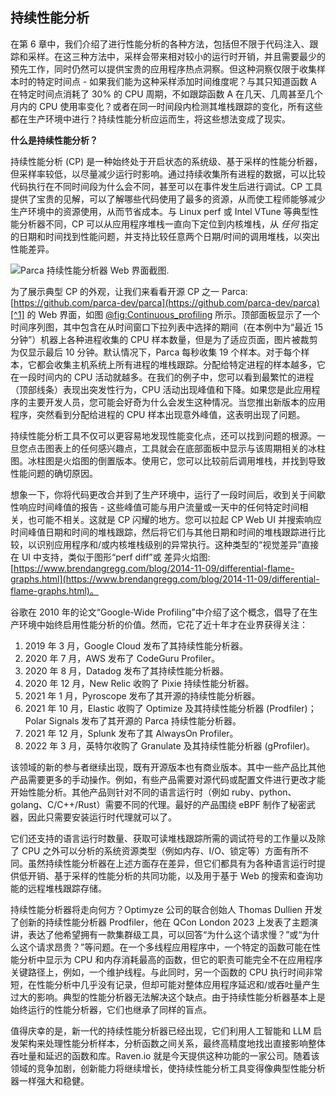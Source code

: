 ## 持续性能分析

在第 6 章中，我们介绍了进行性能分析的各种方法，包括但不限于代码注入、跟踪和采样。在这三种方法中，采样会带来相对较小的运行时开销，并且需要最少的预先工作，同时仍然可以提供宝贵的应用程序热点洞察。但这种洞察仅限于收集样本时的特定时间点 - 如果我们能为这种采样添加时间维度呢？与其只知道函数 A 在特定时间点消耗了 30% 的 CPU 周期，不如跟踪函数 A 在几天、几周甚至几个月内的 CPU 使用率变化？或者在同一时间段内检测其堆栈跟踪的变化，所有这些都在生产环境中进行？持续性能分析应运而生，将这些想法变成了现实。

**什么是持续性能分析？**

持续性能分析 (CP) 是一种始终处于开启状态的系统级、基于采样的性能分析器，但采样率较低，以尽量减少运行时影响。通过持续收集所有进程的数据，可以比较代码执行在不同时间段为什么会不同，甚至可以在事件发生后进行调试。CP 工具提供了宝贵的见解，可以了解哪些代码使用了最多的资源，从而使工程师能够减少生产环境中的资源使用，从而节省成本。与 Linux perf 或 Intel VTune 等典型性能分析器不同，CP 可以从应用程序堆栈一直向下定位到内核堆栈，从 *任何* 指定的日期和时间找到性能问题，并支持比较任意两个日期/时间的调用堆栈，以突出性能差异。

![Parca 持续性能分析器 Web 界面截图.](https://raw.githubusercontent.com/dendibakh/perf-book/main/img/perf-tools/Continuous_profiling.png)<div id="Continuous_profiling"></div>

为了展示典型 CP 的外观，让我们来看看开源 CP 之一 Parca: [https://github.com/parca-dev/parca](https://github.com/parca-dev/parca)[^1] 的 Web 界面，如图 [@fig:Continuous_profiling](#Continuous_profiling) 所示。顶部面板显示了一个时间序列图，其中包含在从时间窗口下拉列表中选择的期间（在本例中为“最近 15 分钟”）机器上各种进程收集的 CPU 样本数量，但是为了适应页面，图片被裁剪为仅显示最后 10 分钟。默认情况下，Parca 每秒收集 19 个样本。对于每个样本，它都会收集主机系统上所有进程的堆栈跟踪。分配给特定进程的样本越多，它在一段时间内的 CPU 活动就越多。在我们的例子中，您可以看到最繁忙的进程（顶部线条）表现出突发性行为，CPU 活动出现峰值和下降。如果您是此应用程序的主要开发人员，您可能会好奇为什么会发生这种情况。当您推出新版本的应用程序，突然看到分配给进程的 CPU 样本出现意外峰值，这表明出现了问题。

持续性能分析工具不仅可以更容易地发现性能变化点，还可以找到问题的根源。一旦您点击图表上的任何感兴趣点，工具就会在底部面板中显示与该周期相关的冰柱图。冰柱图是火焰图的倒置版本。使用它，您可以比较前后调用堆栈，并找到导致性能问题的确切原因。

想象一下，你将代码更改合并到了生产环境中，运行了一段时间后，收到关于间歇性响应时间峰值的报告 - 这些峰值可能与用户流量或一天中的任何特定时间相关，也可能不相关。这就是 CP 闪耀的地方。您可以拉起 CP Web UI 并搜索响应时间峰值日期和时间的堆栈跟踪，然后将它们与其他日期和时间的堆栈跟踪进行比较，以识别应用程序和/或内核堆栈级别的异常执行。这种类型的“视觉差异”直接在 UI 中支持，类似于图形“perf diff”或 差异火焰图: [https://www.brendangregg.com/blog/2014-11-09/differential-flame-graphs.html](https://www.brendangregg.com/blog/2014-11-09/differential-flame-graphs.html)。

谷歌在 2010 年的论文“Google-Wide Profiling”中介绍了这个概念，倡导了在生产环境中始终启用性能分析的价值。然而，它花了近十年才在业界获得关注：

1. 2019 年 3 月，Google Cloud 发布了其持续性能分析器。
2. 2020 年 7 月，AWS 发布了 CodeGuru Profiler。
3. 2020 年 8 月，Datadog 发布了其持续性能分析器。
4. 2020 年 12 月，New Relic 收购了 Pixie 持续性能分析器。
5. 2021 年 1 月，Pyroscope 发布了其开源的持续性能分析器。
6. 2021 年 10 月，Elastic 收购了 Optimize 及其持续性能分析器 (Prodfiler)；Polar Signals 发布了其开源的 Parca 持续性能分析器。
7. 2021 年 12 月，Splunk 发布了其 AlwaysOn Profiler。
8. 2022 年 3 月，英特尔收购了 Granulate 及其持续性能分析器 (gProfiler)。

该领域的新的参与者继续出现，既有开源版本也有商业版本。其中一些产品比其他产品需要更多的手动操作。例如，有些产品需要对源代码或配置文件进行更改才能开始性能分析。其他产品则针对不同的语言运行时（例如 ruby、python、golang、C/C++/Rust）需要不同的代理。最好的产品围绕 eBPF 制作了秘密武器，因此只需要安装运行时代理就可以了。

它们还支持的语言运行时数量、获取可读堆栈跟踪所需的调试符号的工作量以及除了 CPU 之外可以分析的系统资源类型（例如内存、I/O、锁定等）方面有所不同。虽然持续性能分析器在上述方面存在差异，但它们都具有为各种语言运行时提供低开销、基于采样的性能分析的共同功能，以及用于基于 Web 的搜索和查询功能的远程堆栈跟踪存储。

持续性能分析器将走向何方？Optimyze 公司的联合创始人 Thomas Dullien 开发了创新的持续性能分析器 Prodfiler，他在 QCon London 2023 上发表了主题演讲，表达了他希望拥有一款集群级工具，可以回答“为什么这个请求慢？”或“为什么这个请求昂贵？”等问题。在一个多线程应用程序中，一个特定的函数可能在性能分析中显示为 CPU 和内存消耗最高的函数，但它的职责可能完全不在应用程序关键路径上，例如，一个维护线程。与此同时，另一个函数的 CPU 执行时间非常短，在性能分析中几乎没有记录，但却可能对整体应用程序延迟和/或吞吐量产生过大的影响。典型的性能分析器无法解决这个缺点。由于持续性能分析器基本上是始终运行的性能分析器，它们也继承了同样的盲点。

值得庆幸的是，新一代的持续性能分析器已经出现，它们利用人工智能和 LLM 启发架构来处理性能分析样本，分析函数之间关系，最终高精度地找出直接影响整体吞吐量和延迟的函数和库。Raven.io 就是今天提供这种功能的一家公司。随着该领域的竞争加剧，创新能力将继续增长，使持续性能分析工具变得像典型性能分析器一样强大和稳健。


[^1]: Parca - [https://github.com/parca-dev/parca](https://github.com/parca-dev/parca)